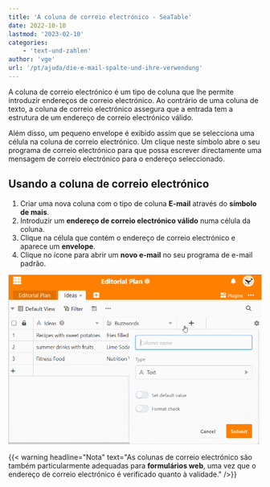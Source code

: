 ```yaml
---
title: 'A coluna de correio electrónico - SeaTable'
date: 2022-10-10
lastmod: '2023-02-10'
categories:
    - 'text-und-zahlen'
author: 'vge'
url: '/pt/ajuda/die-e-mail-spalte-und-ihre-verwendung'
---
```


A coluna de correio electrónico é um tipo de coluna que lhe permite introduzir endereços de correio electrónico. Ao contrário de uma coluna de texto, a coluna de correio electrónico assegura que a entrada tem a estrutura de um endereço de correio electrónico válido.

Além disso, um pequeno envelope é exibido assim que se selecciona uma célula na coluna de correio electrónico. Um clique neste símbolo abre o seu programa de correio electrónico para que possa escrever directamente uma mensagem de correio electrónico para o endereço seleccionado.

## Usando a coluna de correio electrónico

1. Criar uma nova coluna com o tipo de coluna **E-mail** através do **símbolo de mais**.
2. Introduzir um **endereço de correio electrónico válido** numa célula da coluna.
3. Clique na célula que contém o endereço de correio electrónico e aparece um **envelope**.
4. Clique no ícone para abrir um **novo e-mail** no seu programa de e-mail padrão.

![A coluna de correio electrónico e a sua utilização.](images/E-Mail-Spalte.gif)

{{< warning  headline="Nota"  text="As colunas de correio electrónico são também particularmente adequadas para **formulários web**, uma vez que o endereço de correio electrónico é verificado quanto à validade." />}}
